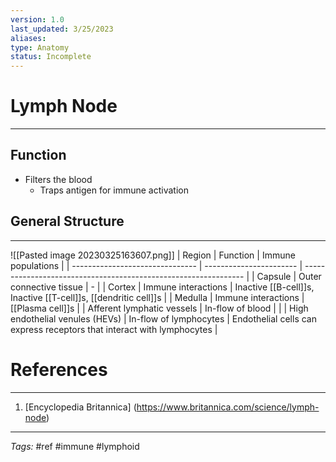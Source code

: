 ```yaml
---
version: 1.0
last_updated: 3/25/2023
aliases: 
type: Anatomy
status: Incomplete
---
```


# Lymph Node
---
## Function
- Filters the blood
	- Traps antigen for immune activation


## General Structure
---
![[Pasted image 20230325163607.png]]
| Region                          | Function                | Immune populations                                              |
| ------------------------------- | ----------------------- | --------------------------------------------------------------- |
| Capsule                         | Outer connective tissue | -                                                               |
| Cortex                          | Immune interactions     | Inactive [[B-cell]]s, Inactive [[T-cell]]s, [[dendritic cell]]s |
| Medulla                         | Immune interactions     | [[Plasma cell]]s                                                |
| Afferent lymphatic vessels      | In-flow of blood        |                                                                 |
| High endothelial venules (HEVs) | In-flow of lymphocytes  | Endothelial cells can express receptors that interact with lymphocytes                                                                |



# References
---
1. [Encyclopedia Britannica] (https://www.britannica.com/science/lymph-node)


---
_Tags:_ #ref #immune #lymphoid